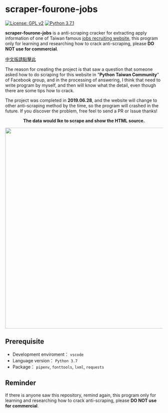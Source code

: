 # scraper-fourone-jobs

[![License: GPL v2](https://img.shields.io/badge/License-GPL%20v2-blue.svg)](https://www.gnu.org/licenses/old-licenses/gpl-2.0.en.html) [![Python 3.7.1](https://img.shields.io/badge/Python-3.7.1-blue.svg)](https://www.python.org/downloads/release/python-371/)


**scraper-fourone-jobs** is a anti-scraping cracker for extracting apply information of one of Taiwan famous [jobs recruiting website](https://1111.com.tw), this program only for learning and researching how to crack anti-scraping, please **DO NOT use for commercial**.

[中文版請點擊此](../master/Chinese.md)

The reason for creating the project is that saw a question that someone asked how to do scraping for this website in "**Python Taiwan Community**" of Facebook group, and in the processing of answering, I think that need to write program by myself, and then will know what the detail, even though there are some tips how to crack.

The project was completed in **2019.06.28**, and the website will change to other anti-scraping method by the time, so the program will crashed in the future. If you discover the problem, free feel to send a PR or Issue thanks!

**<p align="center">The data would lke to scrape and show the HTML source.</p>**
<p align="center">
  <img src="../master/Images/Anti-scraping-fourone-jobs-apply-contents.png?raw=true" width="640px">
</p>

## Prerequisite
- Development enviroment： `vscode`
- Language version： `Python 3.7`
- Package： `pipenv`, `fonttools`, `lxml`, `requests`


## Reminder
If there is anyone saw this repository, remind again, this program only for learning and researching how to crack anti-scraping, please **DO NOT use for commercial**.
